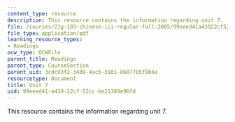 ```yaml
---
content_type: resource
description: This resource contains the information regarding unit 7.
file: /courses/21g-103-chinese-iii-regular-fall-2005/99eeed41a43922cf52ccbe21389e96fd_MIT21G_103F05_unit7.pdf
file_type: application/pdf
learning_resource_types:
- Readings
ocw_type: OCWFile
parent_title: Readings
parent_type: CourseSection
parent_uid: 3cdc93f2-34d9-4ac5-3101-8607705f9b4a
resourcetype: Document
title: Unit 7
uid: 99eeed41-a439-22cf-52cc-be21389e96fd
---
```

This resource contains the information regarding unit 7.

